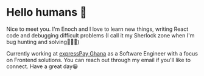 # Hello humans 👋
Nice to meet you. I'm Enoch and I love to learn new things, writing React code and debugging difficult problems (I call it my Sherlock zone when I'm bug hunting and solving🕵🏾‍♂️)

Currently working at [expressPay Ghana](https://expresspaygh.com) as a Software Engineer with a focus on Frontend solutions. You can reach out through my email if you'll like to connect. Have a great day😀

<!--
**enochN/enochN** is a ✨ _special_ ✨ repository because its `README.md` (this file) appears on your GitHub profile.

Here are some ideas to get you started:

- 🔭 I’m currently working on ...
- 🌱 I’m currently learning ...
- 👯 I’m looking to collaborate on ...
- 🤔 I’m looking for help with ...
- 💬 Ask me about ...
- 📫 How to reach me: ...
- 😄 Pronouns: ...
- ⚡ Fun fact: ...
-->
